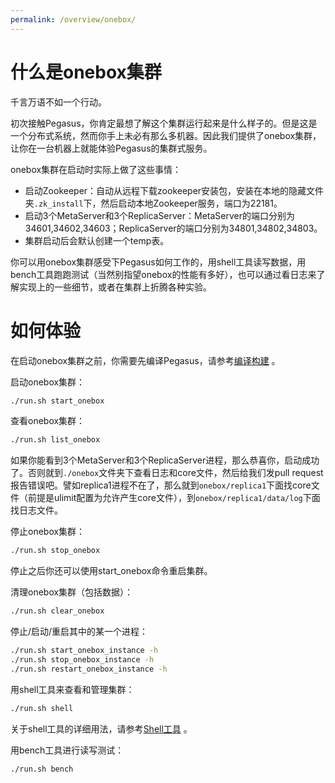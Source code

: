 ```yaml
---
permalink: /overview/onebox/
---
```


# 什么是onebox集群

千言万语不如一个行动。

初次接触Pegasus，你肯定最想了解这个集群运行起来是什么样子的。但是这是一个分布式系统，然而你手上未必有那么多机器。因此我们提供了onebox集群，让你在一台机器上就能体验Pegasus的集群式服务。

onebox集群在启动时实际上做了这些事情：
* 启动Zookeeper：自动从远程下载zookeeper安装包，安装在本地的隐藏文件夹```.zk_install```下，然后启动本地Zookeeper服务，端口为22181。
* 启动3个MetaServer和3个ReplicaServer：MetaServer的端口分别为34601,34602,34603；ReplicaServer的端口分别为34801,34802,34803。
* 集群启动后会默认创建一个temp表。

你可以用onebox集群感受下Pegasus如何工作的，用shell工具读写数据，用bench工具跑跑测试（当然别指望onebox的性能有多好），也可以通过看日志来了解实现上的一些细节，或者在集群上折腾各种实验。

# 如何体验

在启动onebox集群之前，你需要先编译Pegasus，请参考[编译构建](/_docs/zh/build/compile-from-source.md) 。

启动onebox集群：
```bash
./run.sh start_onebox
```

查看onebox集群：
```bash
./run.sh list_onebox
```
如果你能看到3个MetaServer和3个ReplicaServer进程，那么恭喜你，启动成功了。否则就到```./onebox```文件夹下查看日志和core文件，然后给我们发pull request报告错误吧。譬如replica1进程不在了，那么就到```onebox/replica1```下面找core文件（前提是ulimit配置为允许产生core文件），到```onebox/replica1/data/log```下面找日志文件。

停止onebox集群：
```bash
./run.sh stop_onebox
```
停止之后你还可以使用start_onebox命令重启集群。

清理onebox集群（包括数据）：
```bash
./run.sh clear_onebox
```

停止/启动/重启其中的某一个进程：
```bash
./run.sh start_onebox_instance -h
./run.sh stop_onebox_instance -h
./run.sh restart_onebox_instance -h
```

用shell工具来查看和管理集群：
```bash
./run.sh shell
```
关于shell工具的详细用法，请参考[Shell工具](/_docs/zh/tools/shell.md) 。

用bench工具进行读写测试：
```bash
./run.sh bench
```
